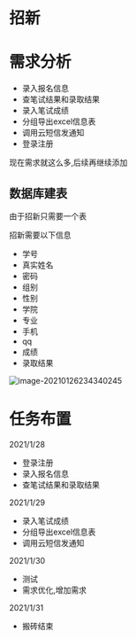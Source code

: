 # 招新

# 需求分析

* 录入报名信息
* 查笔试结果和录取结果
* 录入笔试成绩
* 分组导出excel信息表
* 调用云短信发通知
* 登录注册

现在需求就这么多,后续再继续添加

## 数据库建表

由于招新只需要一个表

招新需要以下信息

* 学号
* 真实姓名
* 密码
* 组别
* 性别
* 学院
* 专业
* 手机
* qq
* 成绩
* 录取结果

![image-20210126234340245](https://cdn.jsdelivr.net/gh/baici1/image-host/img/image-20210126234340245.png)

# 任务布置

2021/1/28

* 登录注册
* 录入报名信息
* 查笔试结果和录取结果

2021/1/29

* 录入笔试成绩
* 分组导出excel信息表
* 调用云短信发通知

2021/1/30

* 测试
* 需求优化,增加需求

2021/1/31

* 搬砖结束



